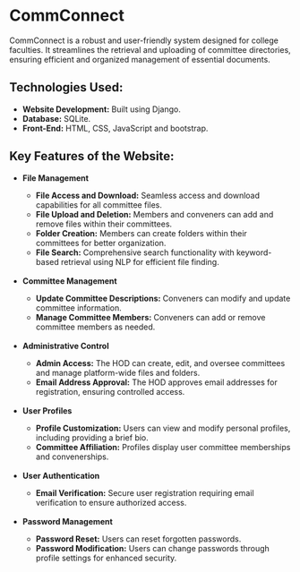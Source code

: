 # CommConnect
<p>CommConnect is a robust and user-friendly system designed for college faculties. It streamlines the retrieval and uploading of committee directories, ensuring efficient and organized management of essential documents.</p>

<h2>Technologies Used:</h2>
<ul>
  <li><strong>Website Development:</strong> Built using Django.</li>
  <li><strong>Database:</strong> SQLite.</li>
  <li><strong>Front-End:</strong> HTML, CSS, JavaScript and bootstrap.</li>
</ul>

<h2>Key Features of the Website:</h2>
<ul>
  <li><strong>File Management</strong></li>
  <ul>
    <li><strong>File Access and Download:</strong> Seamless access and download capabilities for all committee files.</li>
    <li><strong>File Upload and Deletion:</strong> Members and conveners can add and remove files within their committees.</li>
    <li><strong>Folder Creation:</strong> Members can create folders within their committees for better organization.</li>
    <li><strong>File Search:</strong> Comprehensive search functionality with keyword-based retrieval using NLP for efficient file finding.</li>
  </ul><br>
  <li><strong>Committee Management</strong></li>
  <ul>
    <li><strong>Update Committee Descriptions:</strong> Conveners can modify and update committee information.</li>
    <li><strong>Manage Committee Members:</strong> Conveners can add or remove committee members as needed.</li>
  </ul><br>
  <li><strong>Administrative Control</strong></li>
  <ul>
    <li><strong>Admin Access:</strong> The HOD can create, edit, and oversee committees and manage platform-wide files and folders.</li>
    <li><strong>Email Address Approval:</strong> The HOD approves email addresses for registration, ensuring controlled access.</li>
  </ul><br>
  <li><strong>User Profiles</strong></li>
  <ul>
    <li><strong>Profile Customization:</strong> Users can view and modify personal profiles, including providing a brief bio.</li>
    <li><strong>Committee Affiliation:</strong> Profiles display user committee memberships and convenerships.</li>
  </ul><br>
  <li><strong>User Authentication</strong></li>
  <ul>
    <li><strong>Email Verification:</strong> Secure user registration requiring email verification to ensure authorized access.</li>
  </ul><br>
  <li><strong>Password Management</strong></li>
  <ul>
    <li><strong>Password Reset:</strong> Users can reset forgotten passwords.</li>
    <li><strong>Password Modification:</strong> Users can change passwords through profile settings for enhanced security.</li>
  </ul>
</ul>

